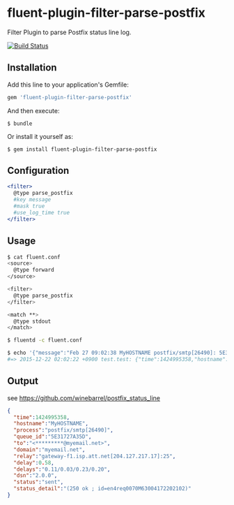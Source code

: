 # fluent-plugin-filter-parse-postfix

Filter Plugin to parse Postfix status line log.

[![Build Status](https://travis-ci.org/winebarrel/fluent-plugin-filter-parse-postfix.svg)](https://travis-ci.org/winebarrel/fluent-plugin-filter-parse-postfix)

## Installation

Add this line to your application's Gemfile:

```ruby
gem 'fluent-plugin-filter-parse-postfix'
```

And then execute:

    $ bundle

Or install it yourself as:

    $ gem install fluent-plugin-filter-parse-postfix

## Configuration

```apache
<filter>
  @type parse_postfix
  #key message
  #mask true
  #use_log_time true
</filter>
```

## Usage

```sh
$ cat fluent.conf
<source>
  @type forward
</source>

<filter>
  @type parse_postfix
</filter>

<match **>
  @type stdout
</match>

$ fluentd -c fluent.conf
```

```sh
$ echo '{"message":"Feb 27 09:02:38 MyHOSTNAME postfix/smtp[26490]: 5E31727A35D: to=<bellsouth@myemail.net>, relay=gateway-f1.isp.att.net[204.127.217.17]:25, delay=0.58, delays=0.11/0.03/0.23/0.20, dsn=2.0.0, status=sent (250 ok ; id=en4req0070M63004172202102)"}' | fluent-cat test.test
#=> 2015-12-22 02:02:22 +0900 test.test: {"time":1424995358,"hostname":"MyHOSTNAME","process":"postfix/smtp[26490]","queue_id":"5E31727A35D","to":"<*********@myemail.net>","domain":"myemail.net","relay":"gateway-f1.isp.att.net[204.127.217.17]:25","delay":0.58,"delays":"0.11/0.03/0.23/0.20","dsn":"2.0.0","status":"sent","status_detail":"(250 ok ; id=en4req0070M63004172202102)"}
```

## Output

see https://github.com/winebarrel/postfix_status_line

```json
{
  "time":1424995358,
  "hostname":"MyHOSTNAME",
  "process":"postfix/smtp[26490]",
  "queue_id":"5E31727A35D",
  "to":"<*********@myemail.net>",
  "domain":"myemail.net",
  "relay":"gateway-f1.isp.att.net[204.127.217.17]:25",
  "delay":0.58,
  "delays":"0.11/0.03/0.23/0.20",
  "dsn":"2.0.0",
  "status":"sent",
  "status_detail":"(250 ok ; id=en4req0070M63004172202102)"
}
```
